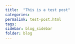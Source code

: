 ```yaml
---
title:  "This is a test post"
categories:
permalink: test-post.html
tags:
sidebar: blog_sidebar
folder: blog
---
```

